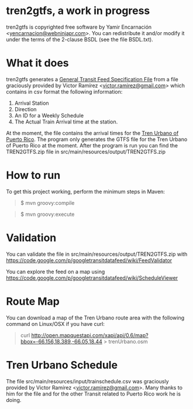 tren2gtfs, a work in progress
=====

tren2gtfs is copyrighted free software by Yamir Encarnación &lt;yencarnacion@webninjapr.com&gt;.
You can redistribute it and/or modify it under the terms of the 2-clause BSDL (see the
file BSDL.txt).

What it does
=====

tren2gtfs generates a [General Transit Feed Specification File](https://developers.google.com/transit/gtfs/reference)
from a file graciously provided by Victor Ramírez &lt;victor.ramirez@gmail.com&gt;  which contains in csv format the
following information:


1. Arrival Station
2. Direction
3. An ID for a Weekly Schedule
4. The Actual Train Arrival time at the station.

At the moment, the file contains the arrival times for the [Tren Urbano of Puerto Rico](http://en.wikipedia.org/wiki/Tren_Urbano).
The program only generates the GTFS file for the Tren Urbano of Puerto Rico at the moment.  After the program is run you can find
the TREN2GTFS.zip file in src/main/resources/output/TREN2GTFS.zip

How to run
=====
To get this project working, perform the minimum steps in Maven:

>$ mvn groovy:compile

>$ mvn groovy:execute

Validation
=====

You can validate the file in src/main/resources/output/TREN2GTFS.zip with https://code.google.com/p/googletransitdatafeed/wiki/FeedValidator

You can explore the feed on a map using https://code.google.com/p/googletransitdatafeed/wiki/ScheduleViewer

Route Map
=====

You can download a map of the Tren Urbano route area with the following command on Linux/OSX if you have curl:
>curl http://open.mapquestapi.com/xapi/api/0.6/map?bbox=-66.156,18.389,-66.05,18.44 &gt; trenUrbano.osm

Tren Urbano Schedule
=====

The file src/main/resources/input/trainschedule.csv was graciously provided by Victor Ramírez &lt;victor.ramirez@gmail.com&gt;.  Many thanks
to him for the file and for the other Transit related to Puerto Rico work he is doing.
